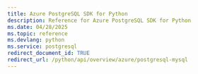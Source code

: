 ```yaml
---
title: Azure PostgreSQL SDK for Python
description: Reference for Azure PostgreSQL SDK for Python
ms.date: 04/28/2025
ms.topic: reference
ms.devlang: python
ms.service: postgresql
redirect_document_id: TRUE
redirect_url: /python/api/overview/azure/postgresql-mysql
---
```

